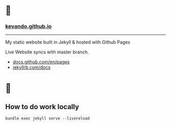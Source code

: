 # 🍌


### [kevando.github.io](https://kevando.github.io)

---

My static website built in Jekyll & hosted with Github Pages


Live Website syncs with master branch.

- [docs.github.com/en/pages](https://docs.github.com/en/pages)
- [jekyllrb.com/docs](https://jekyllrb.com/docs/)


# 🍌
## How to do work locally


```
bundle exec jekyll serve --livereload
```
